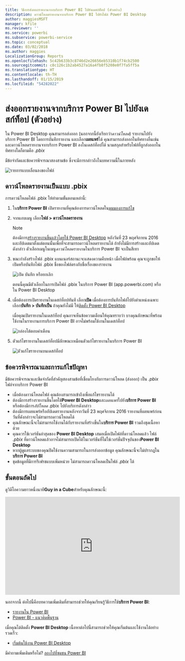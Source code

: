 ```yaml
---
title: วิธีการส่งออกรายงานจากบริการ Power BI ไปยังเดสก์ท็อป (ตัวอย่าง)
description: ดาวน์โหลดรายงานจากบริการ Power BI ไปยังไฟล์ Power BI Desktop
author: maggiesMSFT
manager: kfile
ms.reviewer: ''
ms.service: powerbi
ms.subservice: powerbi-service
ms.topic: conceptual
ms.date: 03/02/2018
ms.author: maggies
LocalizationGroup: Reports
ms.openlocfilehash: 5c42b633b3c8746d2e26656eb5310b1f74cb2500
ms.sourcegitcommit: c8c126c1b2ab4527a16a4fb8f5208e0f7fa5ff5a
ms.translationtype: HT
ms.contentlocale: th-TH
ms.lasthandoff: 01/15/2019
ms.locfileid: "54282022"
---
```

# <a name="export-a-report-from-power-bi-service-to-desktop-preview"></a>ส่งออกรายงานจากบริการ Power BI ไปยังเดสก์ท็อป (ตัวอย่าง)
ใน Power BI Desktop คุณสามารถส่งออก (นอกจากนี้ยังเรียกว่า*ดาวน์โหลด*) รายงานไปยังบริการ Power BI โดยการบันทึกรายงาน และเลือก**เผยแพร่**ได้ คุณสามารถส่งออกในทิศทางอื่นเช่น และดาวน์โหลดรายงานจากบริการ Power BI ลงในเดสก์ท็อปได้ นามสกุลสำหรับไฟล์ที่ถูกส่งออกในทิศทางใดก็ตามคือ *.pbix*

มีข้อจำกัดและข้อควรพิจารณาสองสามข้อ ซึ่งจะมีการกล่าวถึงในบทความนี้ในภายหลัง

![รายการแบบเลื่อนลงของไฟล์](media/service-export-to-pbix/power-bi-file-export.png)

## <a name="download-the-report-as-a-pbix"></a>ดาวน์โหลดรายงานเป็นแบบ .pbix
การดาวน์โหลดไฟล์ .pbix ให้ทำตามขั้นตอนเหล่านี้:

1. ใน**บริการ Power BI** เปิดรายงานที่คุณต้องการดาวน์โหลดใน[มุมมองการแก้ไข](consumer/end-user-reading-view.md)
2. จากแถบเมนู เลือก**ไฟล์ > ดาวน์โหลดรายงาน**
   
   > [!NOTE]
   > ต้องมีการ[สร้างรายงานขึ้นแล้วโดยใช้ Power BI Desktop](guided-learning/publishingandsharing.yml?tutorial-step=2) หลังวันที่ 23 พฤศจิกายน 2016 และอัปเดตมาตั้งแต่ตอนนั้นเพื่อที่จะสามารถดาวน์โหลดรายงานได้ ถ้ายังไม่มีการสร้างและอัปเดตดังกล่าว ตัวเลือกเมนูในเมนู*ดาวน์โหลดรายงาน*ในบริการ Power BI จะเป็นสีเทา
   > 
   > 
3. ขณะกำลังสร้างไฟล์ .pbix แบนเนอร์สถานะจะแสดงความคืบหน้า เมื่อไฟล์พร้อม คุณจะถูกขอให้เปิดหรือบันทึกไฟล์ .pbix ชื่อของไฟล์ตรงกับชื่อเรื่องของรายงาน
   
    ![เปิด บันทึก หรือยกเลิก](media/service-export-to-pbix/power-bi-save-pbix.png)
   
    ตอนนี้คุณมีตัวเลือกในการเปิดไฟล์ .pbix ในบริการ Power BI (app.powerbi.com) หรือใน Power BI Desktop     
4. เมื่อต้องการเปิดรายงานในเดสก์ท็อปทันที เลือก**เปิด** เมื่อต้องการบันทึกไฟล์ไปยังตำแหน่งเฉพาะ เลือก**บันทึก > บันทึกเป็น** ถ้าคุณยังไม่มี ให้[ติดตั้ง Power BI Desktop](desktop-get-the-desktop.md)
   
    เมื่อคุณเปิดรายงานในเดสก์ท็อป คุณอาจเห็นข้อความเตือนให้คุณทราบว่า บางคุณลักษณะที่พร้อมใช้งานในรายงานการบริการ Power BI อาจไม่พร้อมใช้งานในเดสก์ท็อป
   
    ![กล่องโต้ตอบคำเตือน](media/service-export-to-pbix/power-bi-export-to-pbix_2.png)

5. ตัวแก้ไขรายงานในเดสก์ท็อปมีลักษณะเหมือนตัวแก้ไขรายงานในบริการ Power BI  
   
    ![ตัวแก้ไขรายงานบนเดสก์ท็อป](media/service-export-to-pbix/power-bi-desktop.png)

## <a name="considerations-and-troubleshooting"></a>ข้อควรพิจารณาและการแก้ไขปัญหา
มีข้อควรพิจารณาและขีดจำกัดที่สำคัญสองสามข้อที่เชื่อมโยงกับการดาวน์โหลด (ส่งออก) เป็น *.pbix* ไฟล์จากบริการ Power BI

* เมื่อต้องดาวน์โหลดไฟล์ คุณต้องสามารถเข้าถึงเพื่อแก้ไขรายงานได้
* ต้องมีการสร้างรายงานขึ้นโดยใช้**Power BI Desktop**และ*เผยแพร่*ไปยัง**บริการ Power BI** หรือต้องมีการ*อัปโหลด* .pbix ไปยังบริการดังกล่าว
* ต้องมีการเผยแพร่หรืออัปเดตรายงานหลังจากวันที่ 23 พฤศจิกายน 2016 รายงานที่เผยแพร่ก่อนวันที่ดังกล่าวจะไม่สามารถดาวน์โหลดได้
* คุณลักษณะนี้จะไม่สามารถใช้งานได้กับรายงานที่สร้างขึ้นใน**บริการ Power BI** รวมถึงชุดเนื้อหาด้วย
* คุณควรใช้เวอร์ชันล่าสุดของ **Power BI Desktop** เสมอเมื่อเปิดไฟล์ที่ดาวน์โหลดแล้ว ไฟล์ *.pbix* ที่ดาวน์โหลดแล้วอาจไม่สามารถเปิดได้ในเวอร์ชันที่ไม่ใช่เวอร์ชั่นปัจจุบันของ**Power BI Desktop**
* หากผู้ดูแลระบบของคุณปิดใช้งานความสามารถในการส่งออกข้อมูล คุณลักษณะนี้จะไม่ปรากฏใน**บริการ Power BI**
* ชุดข้อมูลที่มีการรีเฟรชแบบเพิ่มหน่วย ไม่สามารถดาวน์โหลดเป็นไฟล์ *.pbix* ได้

## <a name="next-steps"></a>ขั้นตอนถัดไป
ดูวิดีโอความยาวหนึ่งนาที**Guy in a Cube**สำหรับคุณลักษณะนี้:

<iframe width="560" height="315" src="https://www.youtube.com/embed/ymWqU5jiUl0" frameborder="0" allowfullscreen></iframe>

นอกจากนี้ ต่อไปนี้คือบทความเพิ่มเติมที่สามารถช่วยให้คุณเรียนรู้วิธีการใช้**บริการ Power BI**:

* [รายงานใน Power BI](consumer/end-user-reports.md)
* [Power BI - แนวคิดพื้นฐาน](consumer/end-user-basic-concepts.md)

เมื่อคุณได้ติดตั้ง **Power BI Desktop** เนื้อหาต่อไปนี้สามารถช่วยให้คุณเริ่มต้นและใช้งานได้อย่างรวดเร็ว:

* [เริ่มต้นใช้งาน Power BI Desktop](desktop-getting-started.md)

มีคำถามเพิ่มเติมหรือไม่? [ลองไปที่ชุมชน Power BI](http://community.powerbi.com/)   

